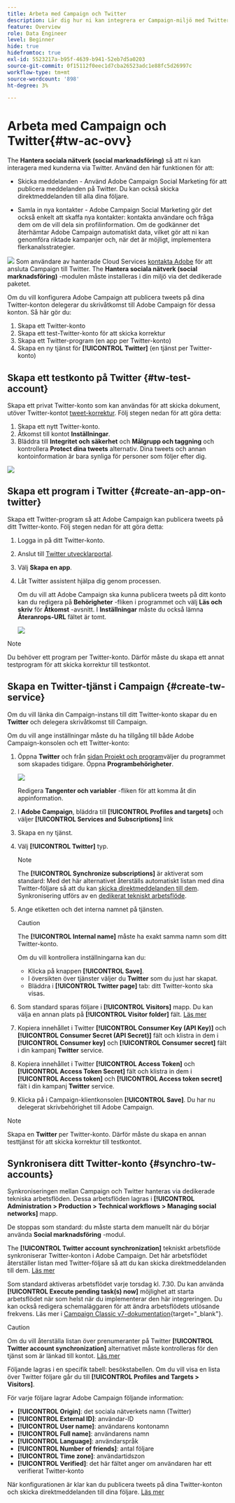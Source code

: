 ```yaml
---
title: Arbeta med Campaign och Twitter
description: Lär dig hur ni kan integrera er Campaign-miljö med Twitter
feature: Overview
role: Data Engineer
level: Beginner
hide: true
hidefromtoc: true
exl-id: 5523217a-b95f-4639-b941-52eb7d5a0203
source-git-commit: 0f15112f0eec1d7cba26523adc1e88fc5d26997c
workflow-type: tm+mt
source-wordcount: '898'
ht-degree: 3%

---
```


# Arbeta med Campaign och Twitter{#tw-ac-ovv}

The **Hantera sociala nätverk (social marknadsföring)** så att ni kan interagera med kunderna via Twitter. Använd den här funktionen för att:

* Skicka meddelanden - Använd Adobe Campaign Social Marketing för att publicera meddelanden på Twitter. Du kan också skicka direktmeddelanden till alla dina följare.

* Samla in nya kontakter - Adobe Campaign Social Marketing gör det också enkelt att skaffa nya kontakter: kontakta användare och fråga dem om de vill dela sin profilinformation. Om de godkänner det återhämtar Adobe Campaign automatiskt data, vilket gör att ni kan genomföra riktade kampanjer och, när det är möjligt, implementera flerkanalsstrategier.

![](../assets/do-not-localize/speech.png)  Som användare av hanterade Cloud Services [kontakta Adobe](../start/campaign-faq.md#support) för att ansluta Campaign till Twitter. The  **Hantera sociala nätverk (social marknadsföring)** -modulen måste installeras i din miljö via det dedikerade paketet.


Om du vill konfigurera Adobe Campaign att publicera tweets på dina Twitter-konton delegerar du skrivåtkomst till Adobe Campaign för dessa konton. Så här gör du:

1. Skapa ett Twitter-konto
1. Skapa ett test-Twitter-konto för att skicka korrektur
1. Skapa ett Twitter-program (en app per Twitter-konto)
1. Skapa en ny tjänst för **[!UICONTROL Twitter]** (en tjänst per Twitter-konto)

## Skapa ett testkonto på Twitter {#tw-test-account}

Skapa ett privat Twitter-konto som kan användas för att skicka dokument, utöver Twitter-kontot [tweet-korrektur](../send/twitter.md#send-tw-proofs). Följ stegen nedan för att göra detta:

1. Skapa ett nytt Twitter-konto.
1. Åtkomst till kontot  **Inställningar**.
1. Bläddra till **Integritet och säkerhet** och **Målgrupp och taggning** och kontrollera **Protect dina tweets** alternativ. Dina tweets och annan kontoinformation är bara synliga för personer som följer efter dig.

![](assets/social_tw_test_page.png)

## Skapa ett program i Twitter {#create-an-app-on-twitter}

Skapa ett Twitter-program så att Adobe Campaign kan publicera tweets på ditt Twitter-konto.  Följ stegen nedan för att göra detta:

1. Logga in på ditt Twitter-konto.
1. Anslut till [Twitter utvecklarportal](https://developer.twitter.com/en/apps).
1. Välj **Skapa en app**.
1. Låt Twitter assistent hjälpa dig genom processen.

   Om du vill att Adobe Campaign ska kunna publicera tweets på ditt konto kan du redigera på **Behörigheter** -fliken i programmet och välj **Läs och skriv** för **Åtkomst** -avsnitt. I **Inställningar** måste du också lämna **Återanrops-URL** fältet är tomt.

   ![](assets/social_tw_app.png)

>[!NOTE]
>
>Du behöver ett program per Twitter-konto. Därför måste du skapa ett annat testprogram för att skicka korrektur till testkontot.

## Skapa en Twitter-tjänst i Campaign {#create-tw-service}

Om du vill länka din Campaign-instans till ditt Twitter-konto skapar du en **Twitter** och delegera skrivåtkomst till Campaign.

Om du vill ange inställningar måste du ha tillgång till både Adobe Campaign-konsolen och ett Twitter-konto:

1. Öppna **Twitter** och från [sidan Projekt och program](https://developer.twitter.com/en/portal/projects-and-apps)väljer du programmet som skapades tidigare. Öppna **Programbehörigheter**.

   ![](assets/social_tw_service.png)

   Redigera **Tangenter och variabler** -fliken för att komma åt din appinformation.

1. I **Adobe Campaign**, bläddra till **[!UICONTROL Profiles and targets]** och väljer **[!UICONTROL Services and Subscriptions]** link
1. Skapa en ny tjänst.
1. Välj **[!UICONTROL Twitter]** typ.

   >[!NOTE]
   >
   >The **[!UICONTROL Synchronize subscriptions]** är aktiverat som standard: Med det här alternativet återställs automatiskt listan med dina Twitter-följare så att du kan [skicka direktmeddelanden till dem](../send/twitter.md#direct-tw-messages). Synkronisering utförs av en [dedikerat tekniskt arbetsflöde](#synchro-tw-accounts).

1. Ange etiketten och det interna namnet på tjänsten.

   >[!CAUTION]
   >
   >The **[!UICONTROL Internal name]** måste ha exakt samma namn som ditt Twitter-konto.

   Om du vill kontrollera inställningarna kan du:

   * Klicka på knappen **[!UICONTROL Save]**.
   * I översikten över tjänster väljer du **Twitter** som du just har skapat.
   * Bläddra i **[!UICONTROL Twitter page]** tab: ditt Twitter-konto ska visas.

1. Som standard sparas följare i **[!UICONTROL Visitors]** mapp. Du kan välja en annan plats på **[!UICONTROL Visitor folder]** fält. [Läs mer](../send/twitter.md#direct-tw-messages)

1. Kopiera innehållet i Twitter **[!UICONTROL Consumer Key (API Key)]** och **[!UICONTROL Consumer Secret (API Secret)]** fält och klistra in dem i **[!UICONTROL Consumer key]** och **[!UICONTROL Consumer secret]** fält i din kampanj **Twitter** service.

1. Kopiera innehållet i Twitter **[!UICONTROL Access Token]** och **[!UICONTROL Access Token Secret]** fält och klistra in dem i **[!UICONTROL Access token]** och **[!UICONTROL Access token secret]** fält i din kampanj **Twitter** service.

1. Klicka på i Campaign-klientkonsolen **[!UICONTROL Save]**. Du har nu delegerat skrivbehörighet till Adobe Campaign.


>[!NOTE]
>
>Skapa en **Twitter** per Twitter-konto. Därför måste du skapa en annan testtjänst för att skicka korrektur till testkontot.

## Synkronisera ditt Twitter-konto {#synchro-tw-accounts}

Synkroniseringen mellan Campaign och Twitter hanteras via dedikerade tekniska arbetsflöden. Dessa arbetsflöden lagras i **[!UICONTROL Administration > Production > Technical workflows > Managing social networks]** mapp.

De stoppas som standard: du måste starta dem manuellt när du börjar använda **Social marknadsföring** -modul.

The **[!UICONTROL Twitter account synchronization]** tekniskt arbetsflöde synkroniserar Twitter-konton i Adobe Campaign. Det här arbetsflödet återställer listan med Twitter-följare så att du kan skicka direktmeddelanden till dem. [Läs mer](../send/twitter.md#direct-tw-messages)

Som standard aktiveras arbetsflödet varje torsdag kl. 7.30. Du kan använda **[!UICONTROL Execute pending task(s) now]** möjlighet att starta arbetsflödet när som helst när du implementerar den här integreringen.  Du kan också redigera schemaläggaren för att ändra arbetsflödets utlösande frekvens. Läs mer i [Campaign Classic v7-dokumentation](https://experienceleague.adobe.com/docs/campaign-classic/using/automating-with-workflows/flow-control-activities/scheduler.html){target=&quot;_blank&quot;}.

>[!CAUTION]
>
>Om du vill återställa listan över prenumeranter på Twitter **[!UICONTROL Twitter account synchronization]** alternativet måste kontrolleras för den tjänst som är länkad till kontot. [Läs mer](#create-tw-service)

Följande lagras i en specifik tabell: besökstabellen. Om du vill visa en lista över Twitter följare går du till **[!UICONTROL Profiles and Targets > Visitors]**.

För varje följare lagrar Adobe Campaign följande information:

* **[!UICONTROL Origin]**: det sociala nätverkets namn (Twitter)
* **[!UICONTROL External ID]**: användar-ID
* **[!UICONTROL User name]**: användarens kontonamn
* **[!UICONTROL Full name]**: användarens namn
* **[!UICONTROL Language]**: användarspråk
* **[!UICONTROL Number of friends]**: antal följare
* **[!UICONTROL Time zone]**: användartidszon
* **[!UICONTROL Verified]**: det här fältet anger om användaren har ett verifierat Twitter-konto

När konfigurationen är klar kan du publicera tweets på dina Twitter-konton och skicka direktmeddelanden till dina följare. [Läs mer](../send/twitter.md)
